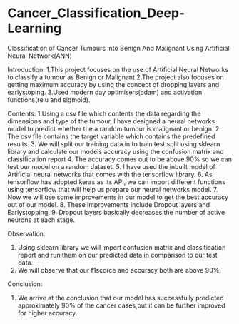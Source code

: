 # Cancer_Classification_Deep-Learning
Classification of Cancer Tumours into Benign And Malignant Using Artificial Neural Network(ANN)


Introduction:
1.This project focuses on the use of Artificial Neural Networks to classify a tumour as Benign or Malignant
2.The project also focuses on getting maximum accuracy by using the concept of dropping layers and earlystoping.
3.Used modern day optimisers(adam) and activation functions(relu and sigmoid).

Contents:
1.Using a csv file which contents the data regarding the dimensions and type of the tumour, I have designed a neural networks model to predict whether the a random tumour is malignant or benign.
2. The csv file contains the target variable which contains the predefined results.
3. We will split our training data in to train test split using sklearn library and calculate our models accuracy using the confusion matrix and classification report
4. The accuracy comes out to be above 90% so we can test our model on a random dataset.
5. I have used the inbuilt model of Artificial neural networks that comes with the tensorflow library.
6. As tensorflow has adopted keras as its API, we can import different functions using tensorflow that will help us prepare our neural networks model.
7. Now we will use some improvements in our model to get the best accuracy out of our model.
8. These improvements include Dropout layers and Earlystopping.
9. Dropout layers basically decreases the number of active neurons at each stage.


Observation:
1. Using sklearn library we will import confusion matrix and classification report and run them on our predicted data in comparison to our test data.
2. We will observe that our f1scorce and accuracy both are above 90%.


Conclusion:
1. We arrive at the conclusion that our model has successfully predicted approximately 90% of the cancer cases,but it can be further improved for higher accuracy.






